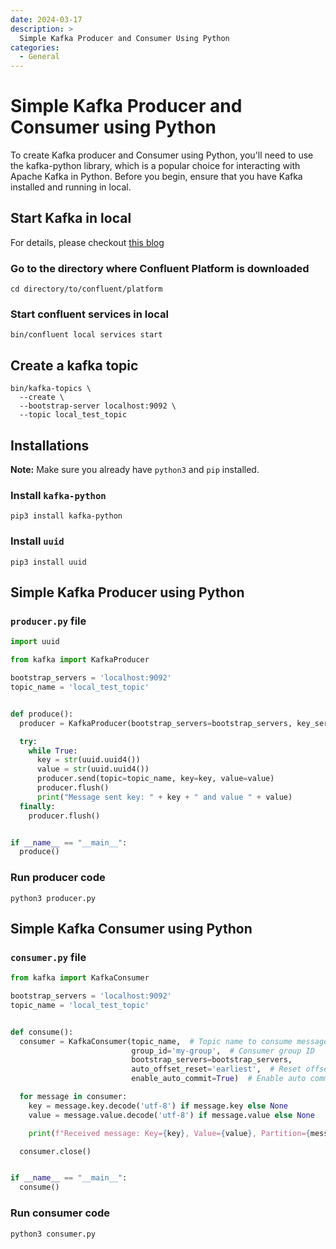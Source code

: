 ```yaml
---
date: 2024-03-17
description: >
  Simple Kafka Producer and Consumer Using Python
categories:
  - General
---
```


# Simple Kafka Producer and Consumer using Python

To create Kafka producer and Consumer using Python, you'll need to use the kafka-python library, which is a popular choice for interacting with Apache Kafka in Python.
Before you begin, ensure that you have Kafka installed and running in local.

<!-- more -->

## Start Kafka in local

For details, please checkout [this blog](confluent-platform-basics.md)

### Go to the directory where Confluent Platform is downloaded

```shell
cd directory/to/confluent/platform
```

### Start confluent services in local

```shell
bin/confluent local services start
```

## Create a kafka topic

```shell
bin/kafka-topics \
  --create \
  --bootstrap-server localhost:9092 \
  --topic local_test_topic
```

## Installations

**Note:** Make sure you already have `python3` and `pip` installed.

### Install `kafka-python`

```shell
pip3 install kafka-python
```

### Install `uuid`

```shell
pip3 install uuid
```

## Simple Kafka Producer using Python

### `producer.py` file

```python
import uuid

from kafka import KafkaProducer

bootstrap_servers = 'localhost:9092'
topic_name = 'local_test_topic'


def produce():
  producer = KafkaProducer(bootstrap_servers=bootstrap_servers, key_serializer=str.encode, value_serializer=str.encode)

  try:
    while True:
      key = str(uuid.uuid4())
      value = str(uuid.uuid4())
      producer.send(topic=topic_name, key=key, value=value)
      producer.flush()
      print("Message sent key: " + key + " and value " + value)
  finally:
    producer.flush()


if __name__ == "__main__":
  produce()
```

### Run producer code

```shell
python3 producer.py
```

## Simple Kafka Consumer using Python

### `consumer.py` file

```python
from kafka import KafkaConsumer

bootstrap_servers = 'localhost:9092'
topic_name = 'local_test_topic'


def consume():
  consumer = KafkaConsumer(topic_name,  # Topic name to consume messages from
                           group_id='my-group',  # Consumer group ID
                           bootstrap_servers=bootstrap_servers,
                           auto_offset_reset='earliest',  # Reset offset to beginning
                           enable_auto_commit=True)  # Enable auto commit

  for message in consumer:
    key = message.key.decode('utf-8') if message.key else None
    value = message.value.decode('utf-8') if message.value else None

    print(f"Received message: Key={key}, Value={value}, Partition={message.partition}, Offset={message.offset}")

  consumer.close()


if __name__ == "__main__":
  consume()
```

### Run consumer code

```shell
python3 consumer.py
```
